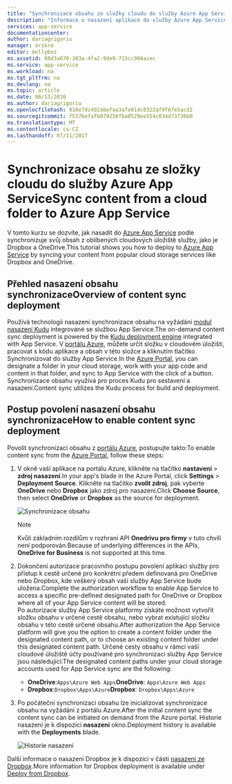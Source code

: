 ```yaml
---
title: "Synchronizace obsahu ze složky cloudu do služby Azure App Service"
description: "Informace o nasazení aplikace do služby Azure App Service prostřednictvím synchronizace obsahu ze složky cloudu."
services: app-service
documentationcenter: 
author: dariagrigoriu
manager: erikre
editor: mollybos
ms.assetid: 88d3a670-303a-4fa2-9de9-715cc904acec
ms.service: app-service
ms.workload: na
ms.tgt_pltfrm: na
ms.devlang: na
ms.topic: article
ms.date: 06/13/2016
ms.author: dariagrigoriu
ms.openlocfilehash: 010e7dc492abefaa3afe814c0322af9f6fe5acd2
ms.sourcegitcommit: f537befafb079256fba0529ee554c034d73f36b0
ms.translationtype: MT
ms.contentlocale: cs-CZ
ms.lasthandoff: 07/11/2017
---
```

# <a name="sync-content-from-a-cloud-folder-to-azure-app-service"></a><span data-ttu-id="75c3d-103">Synchronizace obsahu ze složky cloudu do služby Azure App Service</span><span class="sxs-lookup"><span data-stu-id="75c3d-103">Sync content from a cloud folder to Azure App Service</span></span>
<span data-ttu-id="75c3d-104">V tomto kurzu se dozvíte, jak nasadit do [Azure App Service](http://go.microsoft.com/fwlink/?LinkId=529714) podle synchronizuje svůj obsah z oblíbených cloudových úložiště služby, jako je Dropbox a OneDrive.</span><span class="sxs-lookup"><span data-stu-id="75c3d-104">This tutorial shows you how to deploy to [Azure App Service](http://go.microsoft.com/fwlink/?LinkId=529714) by syncing your content from popular cloud storage services like Dropbox and OneDrive.</span></span> 

## <span data-ttu-id="75c3d-105"><a name="overview"></a>Přehled nasazení obsahu synchronizace</span><span class="sxs-lookup"><span data-stu-id="75c3d-105"><a name="overview"></a>Overview of content sync deployment</span></span>
<span data-ttu-id="75c3d-106">Používá technologii nasazení synchronizace obsahu na vyžádání [modul nasazení Kudu](https://github.com/projectkudu/kudu/wiki) integrované se službou App Service.</span><span class="sxs-lookup"><span data-stu-id="75c3d-106">The on-demand content sync deployment is powered by the [Kudu deployment engine](https://github.com/projectkudu/kudu/wiki) integrated with App Service.</span></span> <span data-ttu-id="75c3d-107">V [portálu Azure](https://portal.azure.com), můžete určit složku v cloudovém úložišti, pracovat s kódu aplikace a obsah v této složce a kliknutím tlačítko Synchronizovat do služby App Service.</span><span class="sxs-lookup"><span data-stu-id="75c3d-107">In the [Azure Portal](https://portal.azure.com), you can designate a folder in your cloud storage, work with your app code and content in that folder, and sync to App Service with the click of a button.</span></span> <span data-ttu-id="75c3d-108">Synchronizace obsahu využívá pro proces Kudu pro sestavení a nasazení.</span><span class="sxs-lookup"><span data-stu-id="75c3d-108">Content sync utilizes the Kudu process for build and deployment.</span></span> 

## <span data-ttu-id="75c3d-109"><a name="contentsync"></a>Postup povolení nasazení obsahu synchronizace</span><span class="sxs-lookup"><span data-stu-id="75c3d-109"><a name="contentsync"></a>How to enable content sync deployment</span></span>
<span data-ttu-id="75c3d-110">Povolit synchronizaci obsahu z [portálu Azure](https://portal.azure.com), postupujte takto:</span><span class="sxs-lookup"><span data-stu-id="75c3d-110">To enable content sync from the [Azure Portal](https://portal.azure.com), follow these steps:</span></span>

1. <span data-ttu-id="75c3d-111">V okně vaší aplikace na portálu Azure, klikněte na tlačítko **nastavení** > **zdroj nasazení**.</span><span class="sxs-lookup"><span data-stu-id="75c3d-111">In your app's blade in the Azure Portal, click **Settings** > **Deployment Source**.</span></span> <span data-ttu-id="75c3d-112">Klikněte na tlačítko **zvolit zdroj**, pak vyberte **OneDrive** nebo **Dropbox** jako zdroj pro nasazení.</span><span class="sxs-lookup"><span data-stu-id="75c3d-112">Click **Choose Source**, then select **OneDrive** or **Dropbox** as the source for deployment.</span></span> 
   
    ![Synchronizace obsahu](./media/app-service-deploy-content-sync/deployment_source.png)
   
   > [!NOTE]
   > <span data-ttu-id="75c3d-114">Kvůli základním rozdílům v rozhraní API **Onedrivu pro firmy** v tuto chvíli není podporován.</span><span class="sxs-lookup"><span data-stu-id="75c3d-114">Because of underlying differences in the APIs, **OneDrive for Business** is not supported at this time.</span></span> 
   > 
   > 
2. <span data-ttu-id="75c3d-115">Dokončení autorizace pracovního postupu povolení aplikaci služby pro přístup k cestě určené pro konkrétní předem definovaná pro OneDrive nebo Dropbox, kde veškerý obsah vaší služby App Service bude uložena.</span><span class="sxs-lookup"><span data-stu-id="75c3d-115">Complete the authorization workflow to enable App Service to access a specific pre-defined designated path for OneDrive or Dropbox where all of your App Service content will be stored.</span></span>  
    <span data-ttu-id="75c3d-116">Po autorizace služby App Service platformy získáte možnost vytvořit složku obsahu v určené cestě obsahu, nebo vybrat existující složku obsahu v této cestě určené obsahu.</span><span class="sxs-lookup"><span data-stu-id="75c3d-116">After authorization the App Service platform will give you the option to create a content folder under the designated content path, or to choose an existing content folder under this designated content path.</span></span> <span data-ttu-id="75c3d-117">Určené cesty obsahu v rámci vaší cloudové úložiště účty používané pro synchronizaci služby App Service jsou následující:</span><span class="sxs-lookup"><span data-stu-id="75c3d-117">The designated content paths under your cloud storage accounts used for App Service sync are the following:</span></span>  
   
   * <span data-ttu-id="75c3d-118">**OneDrive**:`Apps\Azure Web Apps`</span><span class="sxs-lookup"><span data-stu-id="75c3d-118">**OneDrive**: `Apps\Azure Web Apps`</span></span> 
   * <span data-ttu-id="75c3d-119">**Dropbox**:`Dropbox\Apps\Azure`</span><span class="sxs-lookup"><span data-stu-id="75c3d-119">**Dropbox**: `Dropbox\Apps\Azure`</span></span>
3. <span data-ttu-id="75c3d-120">Po počáteční synchronizaci obsahu lze inicializovat synchronizace obsahu na vyžádání z portálu Azure.</span><span class="sxs-lookup"><span data-stu-id="75c3d-120">After the initial content sync the content sync can be initiated on demand from the Azure portal.</span></span> <span data-ttu-id="75c3d-121">Historie nasazení je k dispozici **nasazení** okno.</span><span class="sxs-lookup"><span data-stu-id="75c3d-121">Deployment history is available with the **Deployments** blade.</span></span>
   
    ![Historie nasazení](./media/app-service-deploy-content-sync/onedrive_sync.png)

<span data-ttu-id="75c3d-123">Další informace o nasazení Dropbox je k dispozici v části [nasazení ze Dropbox](http://blogs.msdn.com/b/windowsazure/archive/2013/03/19/new-deploy-to-windows-azure-web-sites-from-dropbox.aspx).</span><span class="sxs-lookup"><span data-stu-id="75c3d-123">More information for Dropbox deployment is available under [Deploy from Dropbox](http://blogs.msdn.com/b/windowsazure/archive/2013/03/19/new-deploy-to-windows-azure-web-sites-from-dropbox.aspx).</span></span> 

